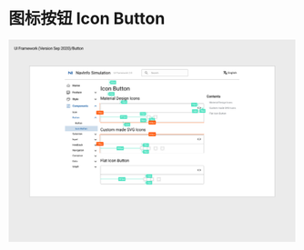 # 图标按钮 Icon Button

![UI Framework Button-Icon Button](../../../imgs/ns_ui_framework/button/Button-Icon_Button.png)